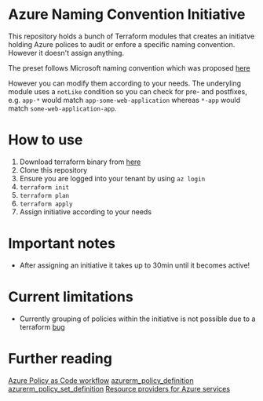 # Azure Naming Convention Initiative

This repository holds a bunch of Terraform modules that creates an initiatve holding Azure polices to audit or enfore a specific naming convention. However it doesn't assign anything. 

The preset follows Microsoft naming convention which was proposed [here](https://docs.microsoft.com/en-us/azure/cloud-adoption-framework/ready/azure-best-practices/resource-abbreviations)

However you can modify them according to your needs. The underyling module uses a `notLike` condition so you can check for pre- and postfixes, e.g. `app-*` would match `app-some-web-application` whereas `*-app` would match `some-web-application-app`. 

# How to use 

1. Download terraform binary from [here](https://www.terraform.io/downloads.html)
2. Clone this repository 
3. Ensure you are logged into your tenant by using `az login`
3. `terraform init`
4. `terraform plan`
5. `terraform apply`
6. Assign initiative according to your needs 

# Important notes

- After assigning an initiative it takes up to 30min until it becomes active!

# Current limitations

- Currently grouping of policies within the initiative is not possible due to a terraform [bug](https://github.com/terraform-providers/terraform-provider-azurerm/issues/10155)

# Further reading 

[Azure Policy as Code workflow](https://docs.microsoft.com/en-us/azure/governance/policy/concepts/policy-as-code)
[azurerm_policy_definition](https://registry.terraform.io/providers/hashicorp/azurerm/latest/docs/resources/policy_definition)
[azurerm_policy_set_definition](https://registry.terraform.io/providers/hashicorp/azurerm/latest/docs/resources/policy_set_definition#policy_definition_group)
[Resource providers for Azure services](https://docs.microsoft.com/en-us/azure/azure-resource-manager/management/azure-services-resource-providers)